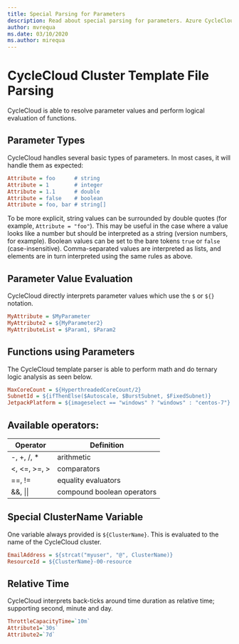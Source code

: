 ```yaml
---
title: Special Parsing for Parameters
description: Read about special parsing for parameters. Azure CycleCloud is able to resolve parameter values and perform logical evaluation of functions.
author: mvrequa
ms.date: 03/10/2020
ms.author: mirequa
---
```


# CycleCloud Cluster Template File Parsing

CycleCloud is able to resolve parameter values and perform logical evaluation of functions.

## Parameter Types

CycleCloud handles several basic types of parameters. In most cases, it will handle them as expected:

```ini
Attribute = foo      # string
Attribute = 1        # integer
Attribute = 1.1      # double
Attribute = false    # boolean
Attribute = foo, bar # string[]
```

To be more explicit, string values can be surrounded by double quotes (for example, `Attribute = "foo"`). This may be useful in the case where a value looks like a number but should be interpreted as a string (version numbers, for example). Boolean values can be set to the bare tokens `true` or `false` (case-insensitive). Comma-separated values are interpreted as lists, and elements are in turn interpreted using the same rules as above.

## Parameter Value Evaluation

CycleCloud directly interprets parameter values which use the `$` or `${}` notation.

```ini
MyAttribute = $MyParameter
MyAttribute2 = ${MyParameter2}
MyAttributeList = $Param1, $Param2
```

## Functions using Parameters

The CycleCloud template parser is able to perform math and do ternary logic analysis as seen below.

```ini
MaxCoreCount = ${HyperthreadedCoreCount/2}
SubnetId = ${ifThenElse($Autoscale, $BurstSubnet, $FixedSubnet)}
JetpackPlatform = ${imageselect == "windows" ? "windows" : "centos-7"}
```

## Available operators:

| Operator | Definition |
| -------- | ---------- |
| -, +, /, * | arithmetic |
| <, <=, >=, > | comparators |
| ==, != | equality evaluators |
| &&, \|\| | compound boolean operators |

## Special ClusterName Variable

One variable always provided is `${ClusterName}`. This is evaluated to the name of the CycleCloud cluster.

```ini
EmailAddress = ${strcat("myuser", "@", ClusterName)}
ResourceId = ${ClusterName}-00-resource
```

## Relative Time

CycleCloud interprets back-ticks around time duration as relative time;
supporting second, minute and day.

```ini
ThrottleCapacityTime=`10m` 
Attribute1=`30s`
Attribute2=`7d`
```

